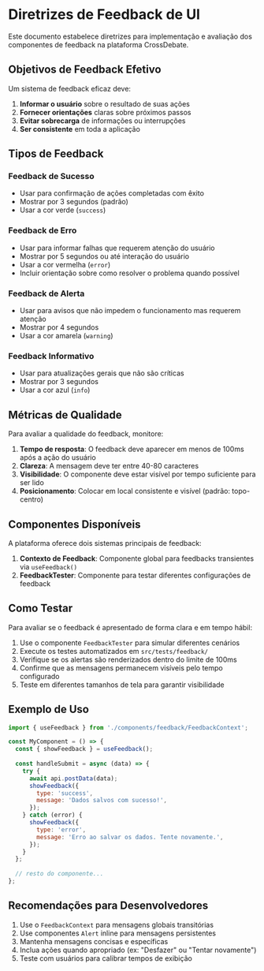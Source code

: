 # Diretrizes de Feedback de UI

Este documento estabelece diretrizes para implementação e avaliação dos componentes de feedback na plataforma CrossDebate.

## Objetivos de Feedback Efetivo

Um sistema de feedback eficaz deve:

1. **Informar o usuário** sobre o resultado de suas ações
2. **Fornecer orientações** claras sobre próximos passos
3. **Evitar sobrecarga** de informações ou interrupções
4. **Ser consistente** em toda a aplicação

## Tipos de Feedback

### Feedback de Sucesso
- Usar para confirmação de ações completadas com êxito
- Mostrar por 3 segundos (padrão)
- Usar a cor verde (`success`)

### Feedback de Erro
- Usar para informar falhas que requerem atenção do usuário
- Mostrar por 5 segundos ou até interação do usuário
- Usar a cor vermelha (`error`)
- Incluir orientação sobre como resolver o problema quando possível

### Feedback de Alerta
- Usar para avisos que não impedem o funcionamento mas requerem atenção
- Mostrar por 4 segundos
- Usar a cor amarela (`warning`)

### Feedback Informativo
- Usar para atualizações gerais que não são críticas
- Mostrar por 3 segundos
- Usar a cor azul (`info`)

## Métricas de Qualidade

Para avaliar a qualidade do feedback, monitore:

1. **Tempo de resposta**: O feedback deve aparecer em menos de 100ms após a ação do usuário
2. **Clareza**: A mensagem deve ter entre 40-80 caracteres
3. **Visibilidade**: O componente deve estar visível por tempo suficiente para ser lido
4. **Posicionamento**: Colocar em local consistente e visível (padrão: topo-centro)

## Componentes Disponíveis

A plataforma oferece dois sistemas principais de feedback:

1. **Contexto de Feedback**: Componente global para feedbacks transientes via `useFeedback()`
2. **FeedbackTester**: Componente para testar diferentes configurações de feedback

## Como Testar

Para avaliar se o feedback é apresentado de forma clara e em tempo hábil:

1. Use o componente `FeedbackTester` para simular diferentes cenários
2. Execute os testes automatizados em `src/tests/feedback/`
3. Verifique se os alertas são renderizados dentro do limite de 100ms
4. Confirme que as mensagens permanecem visíveis pelo tempo configurado
5. Teste em diferentes tamanhos de tela para garantir visibilidade

## Exemplo de Uso

```jsx
import { useFeedback } from './components/feedback/FeedbackContext';

const MyComponent = () => {
  const { showFeedback } = useFeedback();
  
  const handleSubmit = async (data) => {
    try {
      await api.postData(data);
      showFeedback({
        type: 'success',
        message: 'Dados salvos com sucesso!',
      });
    } catch (error) {
      showFeedback({
        type: 'error',
        message: 'Erro ao salvar os dados. Tente novamente.',
      });
    }
  };
  
  // resto do componente...
};
```

## Recomendações para Desenvolvedores

1. Use o `FeedbackContext` para mensagens globais transitórias
2. Use componentes `Alert` inline para mensagens persistentes
3. Mantenha mensagens concisas e específicas
4. Inclua ações quando apropriado (ex: "Desfazer" ou "Tentar novamente")
5. Teste com usuários para calibrar tempos de exibição
